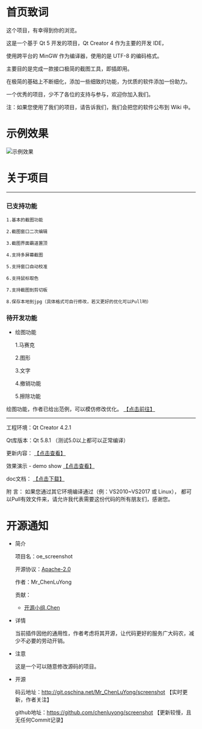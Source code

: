﻿
# 首页致词

这个项目，有幸得到你的浏览。

这是一个基于 Qt 5 开发的项目，Qt Creator 4 作为主要的开发 IDE，

使用跨平台的 MinGW 作为编译器，使用的是 UTF-8 的编码格式。

主要目的是完成一款接口极简的截图工具，即插即用。

在极简的基础上不断细化，添加一些细致的功能，为优质的软件添加一份助力。

一个优秀的项目，少不了各位的支持与参与，欢迎你加入我们。

注：如果您使用了我们的项目，请告诉我们，我们会把您的软件公布到 Wiki 中。

# 示例效果

![示例效果](http://img.blog.csdn.net/20170427214737758?watermark/2/text/aHR0cDovL2Jsb2cuY3Nkbi5uZXQvQ1NORF9BeW8=/font/5a6L5L2T/fontsize/400/fill/I0JBQkFCMA==/dissolve/70/gravity/SouthEast "OEScreenshot")


# 关于项目
----

### 已支持功能

    1.基本的截图功能
   
    2.截图窗口二次编辑

    3.截图界面霸道置顶

    4.支持多屏幕截图

    5.支持窗口自动校准

    6.支持鼠标取色

    7.支持截图到剪切板

    8.保存本地到jpg（具体格式可自行修改，若又更好的优化可以Pull哟）

### 待开发功能

- 绘图功能

     1.马赛克

     2.图形

     3.文字

     4.撤销功能

     5.擦除功能

绘图功能，作者已给出范例，可以模仿修改优化。  [【点击前往】](http://git.oschina.net/Mr_ChenLuYong/screenshot/blob/master/src/oescreenshot/oemodelview.cpp)


----

工程环境：Qt Creator 4.2.1

Qt库版本：Qt 5.8.1 （测试5.0以上都可以正常编译）

更新内容： [【点击查看】](https://git.oschina.net/Mr_ChenLuYong/screenshot/tree/master/doc)



效果演示 - demo show [【点击查看】](https://git.oschina.net/Mr_ChenLuYong/screenshot/tree/master/doc)


doc文档： [【点击下载】](http://git.oschina.net/Mr_ChenLuYong/screenshot/attach_files/download?i=80250&u=http%3A%2F%2Ffiles.git.oschina.net%2Fgroup1%2FM00%2F01%2F32%2FPaAvDFkEMRiAU8ApAAR5kUgxDQw424.zip%3Ftoken%3D24f7dad07568a7807aa4e6e7407e5bec%26ts%3D1493447261%26attname%3Ddoc.zip)


附   言： 如果您通过其它环境编译通过（例：VS2010~VS2017 或 Linux）， 都可以Pull有效文件来，请允许我代表需要这份代码的所有朋友们，感谢您。




# 开源通知

- 简介

    项目名：oe_screenshot

    开源协议：[Apache-2.0](https://git.oschina.net/Mr_ChenLuYong/screenshot/blob/master/LICENSE%20-%20Chinese?dir=0&filepath=LICENSE+-+Chinese&oid=e397dfabe7c0920e5f34e505f9a4695bcb897752&sha=8ea256ada89ab0bd9c57f5cbfed29974ecf7f24c)

    作者：Mr_ChenLuYong

    贡献：

     - [开源小组.Chen](http://blog.csdn.net/csnd_ayo)



- 详情

    当前插件因他的通用性，作者考虑将其开源，让代码更好的服务广大码农，减少不必要的劳动开销。


- 注意
  
    这是一个可以随意修改源码的项目。


- 开源

    码云地址：http://git.oschina.net/Mr_ChenLuYong/screenshot  【实时更新，作者关注】

    github地址：https://github.com/chenluyong/screenshot    【更新较慢，且无任何Commit记录】